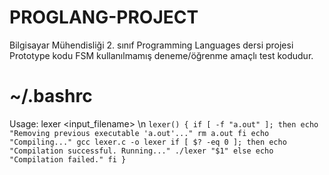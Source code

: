 # PROGLANG-PROJECT
Bilgisayar Mühendisliği 2. sınıf Programming Languages dersi projesi \
Prototype kodu FSM kullanılmamış deneme/öğrenme amaçlı test kodudur.

# ~/.bashrc
Usage: lexer <input_filename> \n
`lexer() {
  if [ -f "a.out" ]; then
    echo "Removing previous executable 'a.out'..."
    rm a.out
  fi
  echo "Compiling..."
  gcc lexer.c -o lexer
  if [ $? -eq 0 ]; then
    echo "Compilation successful. Running..."
    ./lexer "$1"
  else
    echo "Compilation failed."
  fi
}`
